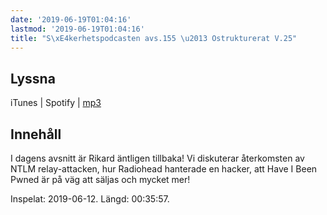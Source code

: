 ```yaml
---
date: '2019-06-19T01:04:16'
lastmod: '2019-06-19T01:04:16'
title: "S\xE4kerhetspodcasten avs.155 \u2013 Ostrukturerat V.25"
---
```

## Lyssna

iTunes \| Spotify \| [mp3](http://traffic.libsyn.com/sakerhetspodcasten/2019-06-13_Sakerhetspodcasten_ostrukt.mp3)


## Innehåll

I dagens avsnitt är Rikard äntligen tillbaka! Vi diskuterar återkomsten av NTLM relay-attacken,
hur Radiohead hanterade en hacker, att Have I Been Pwned är på väg att säljas och mycket mer!

Inspelat: 2019-06-12. Längd: 00:35:57.
